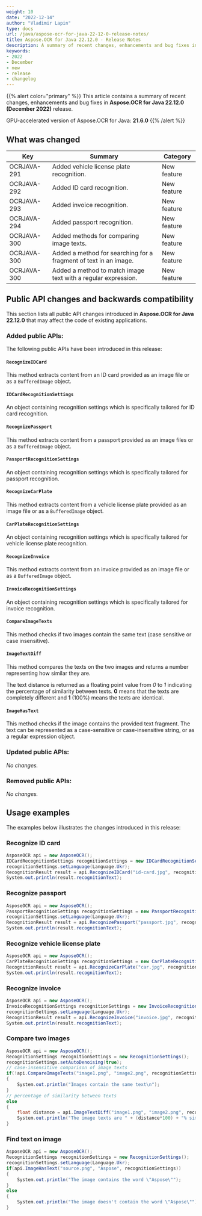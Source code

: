 ```yaml
---
weight: 10
date: "2022-12-14"
author: "Vladimir Lapin"
type: docs
url: /java/aspose-ocr-for-java-22-12-0-release-notes/
title: Aspose.OCR for Java 22.12.0 - Release Notes
description: A summary of recent changes, enhancements and bug fixes in Aspose.OCR for Java 22.12.0 (December 2022) release.
keywords:
- 2022
- December
- new
- release
- changelog
---
```


{{% alert color="primary" %}}
This article contains a summary of recent changes, enhancements and bug fixes in **Aspose.OCR for Java 22.12.0 (December 2022)** release.

GPU-accelerated version of Aspose.OCR for Java: **21.6.0**
{{% /alert %}}

## What was changed

Key | Summary | Category
--- | ------- | --------
OCRJAVA-291 | Added vehicle license plate recognition. | New feature
OCRJAVA-292 | Added ID card recognition. | New feature
OCRJAVA-293 | Added invoice recognition. | New feature
OCRJAVA-294 | Added passport recognition. | New feature
OCRJAVA-300 | Added methods for comparing image texts. | New feature
OCRJAVA-300 | Added a method for searching for a fragment of text in an image. | New feature
OCRJAVA-300 | Added a method to match image text with a regular expression. | New feature

## Public API changes and backwards compatibility

This section lists all public API changes introduced in **Aspose.OCR for Java 22.12.0** that may affect the code of existing applications.

### Added public APIs:

The following public APIs have been introduced in this release:

#### `RecognizeIDCard`

This method extracts content from an ID card provided as an image file or as a `BufferedImage` object.

#### `IDCardRecognitionSettings`

An object containing recognition settings which is specifically tailored for ID card recognition.

#### `RecognizePassport`

This method extracts content from a passport provided as an image files or as a `BufferedImage` object.

#### `PassportRecognitionSettings`

An object containing recognition settings which is specifically tailored for passport recognition.

#### `RecognizeCarPlate`

This method extracts content from a vehicle license plate provided as an image file or as a `BufferedImage` object.

#### `CarPlateRecognitionSettings`

An object containing recognition settings which is specifically tailored for vehicle license plate recognition.

#### `RecognizeInvoice`

This method extracts content from an invoice provided as an image file or as a `BufferedImage` object.

#### `InvoiceRecognitionSettings`

An object containing recognition settings which is specifically tailored for invoice recognition.

#### `CompareImageTexts`

This method checks if two images contain the same text (case sensitive or case insensitive).

#### `ImageTextDiff`

This method compares the texts on the two images and returns a number representing how similar they are.

The text distance is returned as a floating point value from _0_ to _1_ indicating the percentage of similarity between texts. **0** means that the texts are completely different and **1** (100%) means the texts are identical.

#### `ImageHasText`

This method checks if the image contains the provided text fragment. The text can be represented as a case-sensitive or case-insensitive string, or as a regular expression object.

### Updated public APIs:

_No changes._

### Removed public APIs:

_No changes._

## Usage examples

The examples below illustrates the changes introduced in this release:

### Recognize ID card

```csharp
AsposeOCR api = new AsposeOCR();
IDCardRecognitionSettings recognitionSettings = new IDCardRecognitionSettings();
recognitionSettings.setLanguage(Language.Ukr);
RecognitionResult result = api.RecognizeIDCard("id-card.jpg", recognitionSettings);
System.out.println(result.recognitionText);
```

### Recognize passport

```csharp
AsposeOCR api = new AsposeOCR();
PassportRecognitionSettings recognitionSettings = new PassportRecognitionSettings();
recognitionSettings.setLanguage(Language.Ukr);
RecognitionResult result = api.RecognizePassport("passport.jpg", recognitionSettings);
System.out.println(result.recognitionText);
```

### Recognize vehicle license plate

```csharp
AsposeOCR api = new AsposeOCR();
CarPlateRecognitionSettings recognitionSettings = new CarPlateRecognitionSettings();
RecognitionResult result = api.RecognizeCarPlate("car.jpg", recognitionSettings);
System.out.println(result.recognitionText);
```

### Recognize invoice

```csharp
AsposeOCR api = new AsposeOCR();
InvoiceRecognitionSettings recognitionSettings = new InvoiceRecognitionSettings();
recognitionSettings.setLanguage(Language.Ukr);
RecognitionResult result = api.RecognizeInvoice("invoice.jpg", recognitionSettings);
System.out.println(result.recognitionText);
```

### Compare two images

```csharp
AsposeOCR api = new AsposeOCR();
RecognitionSettings recognitionSettings = new RecognitionSettings();
recognitionSettings.setAutoDenoising(true);
// case-insensitive comparison of image texts
if(!api.CompareImageTexts("image1.png", "image2.png", recognitionSettings, true))
{
	System.out.println("Images contain the same text\n");
}
// percentage of similarity between texts
else
{
	float distance = api.ImageTextDiff("image1.png", "image2.png", recognitionSettings, true);
	System.out.println("The image texts are " + (distance*100) + "% similar\n");
}
```

### Find text on image

```csharp
AsposeOCR api = new AsposeOCR();
RecognitionSettings recognitionSettings = new RecognitionSettings();
recognitionSettings.setLanguage(Language.Ukr);
if(api.ImageHasText("source.png", "Aspose", recognitionSettings))
{
	System.out.println("The image contains the word \"Aspose\"");
}
else
{
	System.out.println("The image doesn't contain the word \"Aspose\"");
}
```
